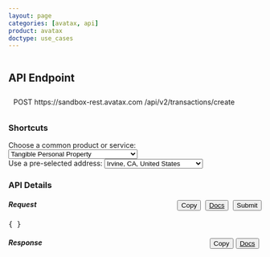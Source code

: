 ```yaml
---
layout: page
categories: [avatax, api]
product: avatax
doctype: use_cases
---
```


<script type='text/javascript'>

    var map;
    function GetMap(lat, long) {
        if(lat == null || long == null) {
            lat = 33.6846603698176;
            long = -117.850629887389;
        }
        var location  = new Microsoft.Maps.Location(lat, long);
        
        map = new Microsoft.Maps.Map('#myMap', {center: location});
        var layer = new Microsoft.Maps.Layer("MyPushpinLayer1");
        layer.add(new Microsoft.Maps.Pushpin(location));
        map.layers.insert(layer);
    }

    //Find address? Or use map.Find()?
</script>
<script type='text/javascript' src='https://www.bing.com/api/maps/mapcontrol?callback=GetMap&key=Ahgp_E6MHtyMYBJPCllMKTwJk7Indytl8hVm-Boe6mbyWbcyZvVBUePMDP5OLeiH' async defer></script>


 <div class="row">
    <!-- settings/code container -->
    <div class="col-md-7">
        <!-- API endpoint header -->
        <div class="row">
            <h2 id="demo-endpoint-header" style="display:inline-block;margin:none;">API Endpoint</h2>
            <div id="demo-endpoint-contents" style="margin: 10px;display:inline-block;">
                <div class="code-snippet-plaintext" style="display: inline;" id="console-method">POST</div>
                <div class="code-snippet-plaintext" style="display: inline;" id="console-server">https://sandbox-rest.avatax.com</div>
                <div class="code-snippet-plaintext" style="display: inline;" id="console-path">/api/v2/transactions/create</div>
            </div>
        </div>
        <div class="row">
            <!-- Shortcuts -->
            <div class="col-md-4" id="demo-shortcuts">
                <h3>Shortcuts</h3>
                <div class="row">
                    Choose a common product or service:
                    <select id="dropdown-products" onChange="fillWithSampleData();">
                        <option value="P0000000" description="Tangible Personal Property">Tangible Personal Property</option>
                        <option value="PF160024" description="All Sushi">All Sushi</option>
                        <option value="FR010000" description="Shipping">Shipping</option>
                        <option value="DM040200" description="Music - streaming / electronic download">Music - streaming / electronic download</option>
                        <option value="PC040400" description="Sports and Recreational Equipment">Sports and Recreational Equipment</option>
                    </select>  
                </div>
                <div class="row">
                    Use a pre-selected address:
                    <select id="dropdown-addresses" onChange="fillWithSampleData();">
                        <option value="2000 Main Street,Irvine,CA,US,92614" lat="33.6846603698176" long=
                        "-117.850629887389">Irvine, CA, United States</option> 
                        <option value="255 S. King Street,Seattle,WA,US,98104" lat="47.598100-122.331206" long="-122.331206">Seattle, WA, United States</option> 
                        <option value="360 AMS Court,Green Bay,WI,US,54313"  lat="44.550886" long="-88.100548">Green Bay, WI, United States</option>
                        <option value="512 S Mangum Street,Durham,NC,US,27701" lat="35.991727" long="-78.902647">Durham, NC, United States</option>
                        <option value="Weslayan Tower 24 Greenway Plaza,Houston,TX,US,77046"  lat="29.729903" long="-95.440863">Houston, TX, United States</option>
                        <option value="4304 Live Oak Lane,Rocklin,CA,US,95765" lat="38.821517" long="-121.243897">Rocklin, CA, United States</option>
                        <option value="6465 Greenwood Plaza Blvd,Greenwood Village,CO,US,80111" lat="39.599445" long="-104.896804">Denver, CO, United States</option>
                        <!-- international addresses -->
                        <option value="3rd Floor Trafalgar Place,Brighton,Brighton and Hove,UK,BN1 4FU" lat="50.828746" long="-0.139584">Brighton, United Kingdom</option>
                        <option value="Bahiratwadi Shivajinagar,Pune,Maharashtra,India,411 016" lat="18.533946" long="73.827597"> Pune, India</option>
                        <option value="Rua Henri Dunant 137,São Paulo,SP,Brazil,04709-110" lat="-23.633102" long="-46.695348">São Paulo, São Paulo, Brazil</option>
                        <option value="O.L.Vrouwstraat 6,Grimbergen,Belgium Grimbergen,BE,B-1850" lat="50.932458" long="4.372408">Brussels, Belgium</option>
                    </select>
                </div>
            </div>
            <!-- API details  -->
            <div class="col-md-8" id="demo-api-details">
                <h3>API Details</h3>
                <!-- start api console output -->
                <div class="console-req-container api-console-output row">
                    <h5 class="console-output-header">Request
                        <div style="float:right;">
                            <button class="btn btn-link" type="submit" onClick="copyToClipboard('#console-input');" style="color:#000000;margin-right:5px;display:inline;">
                                <i class="glyphicon glyphicon-copy"></i>Copy
                            </button>
                            <button class="btn btn-link" style="display:inline;color:#000000;margin-right:5px;">
                                <a href="https://developer.avalara.com/api-reference/avatax/rest/v2/models/CreateTransactionModel/" style="color:#000000;" target="_blank">
                                    <i class="glyphicon glyphicon-list-alt"></i> 
                                    Docs
                                </a>
                            </button>
                            <button class="btn btn-primary" type="button" onClick="ApiRequest();" style="display:inline;">Submit</button>
                        </div>
                    </h5>
                    <div class="code-snippet reqScroll col-">
                        <pre id="console-input">{ }</pre>
                    </div>
                </div>
                <div class="row console-res-container api-console-output" >
                    <h5 class="console-output-header col-md-12">Response
                        <div style="float:right;">
                            <button class="btn btn-link" type="submit" onClick="copyToClipboard('#console-output');" style="color:#000000;margin-right:5px;">
                                <i class="glyphicon glyphicon-copy"></i>Copy
                            </button>
                            <button class="btn btn-link" style="float:right;color:#000000;margin-right:5px;">
                                <a href="https://developer.avalara.com/api-reference/avatax/rest/v2/models/TransactionModel/" style="color:#000000;" target="_blank">
                                    <i class="glyphicon glyphicon-list-alt"></i> 
                                    Docs
                                </a>
                            </button>
                        </div>
                    </h5>
                    <div class="code-snippet respScroll">
                        <div class="loading-pulse" style="display: none;"></div>
                        <pre id="console-output"></pre>
                    </div>
                </div>
                <!-- end api console output -->
            </div>
        </div>
    </div>
    <!-- map container -->
    <div class="col-md-5">
        <div id="myMap" style="width:850px;height:900px;"></div>
    </div>
 </div>